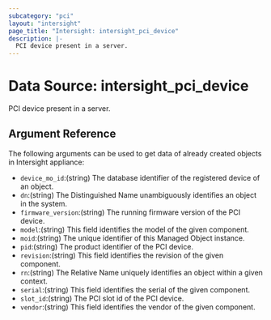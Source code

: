 ```yaml
---
subcategory: "pci"
layout: "intersight"
page_title: "Intersight: intersight_pci_device"
description: |-
  PCI device present in a server.
---
```


# Data Source: intersight_pci_device
PCI device present in a server.
## Argument Reference
The following arguments can be used to get data of already created objects in Intersight appliance:
* `device_mo_id`:(string) The database identifier of the registered device of an object. 
* `dn`:(string) The Distinguished Name unambiguously identifies an object in the system. 
* `firmware_version`:(string) The running firmware version of the PCI device. 
* `model`:(string) This field identifies the model of the given component. 
* `moid`:(string) The unique identifier of this Managed Object instance. 
* `pid`:(string) The product identifier of the PCI device. 
* `revision`:(string) This field identifies the revision of the given component. 
* `rn`:(string) The Relative Name uniquely identifies an object within a given context. 
* `serial`:(string) This field identifies the serial of the given component. 
* `slot_id`:(string) The PCI slot id of the PCI device. 
* `vendor`:(string) This field identifies the vendor of the given component. 
